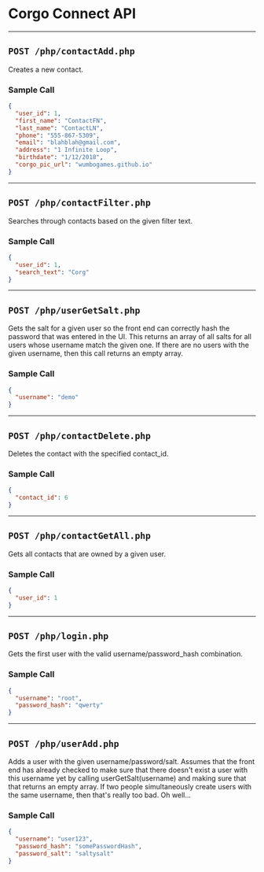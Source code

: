 # Corgo Connect API

---
## `POST /php/contactAdd.php`

Creates a new contact.

### Sample Call

```json
{
  "user_id": 1,
  "first_name": "ContactFN",
  "last_name": "ContactLN",
  "phone": "555-867-5309",
  "email": "blahblah@gmail.com",
  "address": "1 Infinite Loop",
  "birthdate": "1/12/2018",
  "corgo_pic_url": "wumbogames.github.io"
}
```

---
## `POST /php/contactFilter.php`

Searches through contacts based on the given filter text.

### Sample Call

```json
{
  "user_id": 1,
  "search_text": "Corg"
}
```

---
## `POST /php/userGetSalt.php`

Gets the salt for a given user so the front end can correctly hash the password that was entered in the UI.
This returns an array of all salts for all users whose username match the given one. If there are no
users with the given username, then this call returns an empty array.

### Sample Call

```json
{
  "username": "demo"
}
```

---
## `POST /php/contactDelete.php`

Deletes the contact with the specified contact_id.

### Sample Call

```json
{
  "contact_id": 6
}
```

---
## `POST /php/contactGetAll.php`

Gets all contacts that are owned by a given user.

### Sample Call

```json
{
  "user_id": 1
}
```

---
## `POST /php/login.php`

Gets the first user with the valid username/password_hash combination.

### Sample Call

```json
{
  "username": "root",
  "password_hash": "qwerty"
}
```

---
## `POST /php/userAdd.php`

Adds a user with the given username/password/salt. Assumes that the front end has already checked to make sure
that there doesn't exist a user with this username yet by calling userGetSalt(username) and making sure that
that returns an empty array. If two people simultaneously create users with the same username, then that's really too bad.
Oh well...

### Sample Call

```json
{
  "username": "user123",
  "password_hash": "somePasswordHash",
  "password_salt": "saltysalt"
}
```

